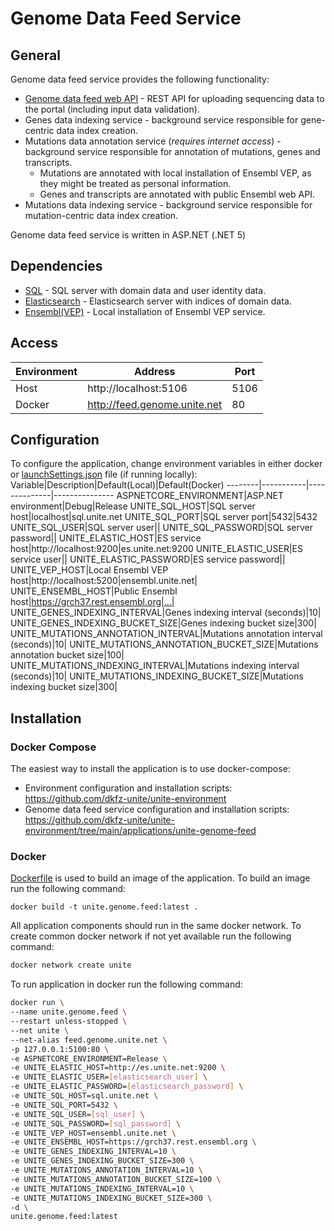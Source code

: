 # Genome Data Feed Service

## General
Genome data feed service provides the following functionality:
- [Genome data feed web API](https://github.com/dkfz-unite/unite-genome-feed/blob/main/Docs/api-genome.md) - REST API for uploading sequencing data to the portal (including input data validation).
- Genes data indexing service - background service responsible for gene-centric data index creation.
- Mutations data annotation service (_requires internet access_) - background service responsible for annotation of mutations, genes and transcripts.
  - Mutations are annotated with local installation of Ensembl VEP, as they might be treated as personal information.
  - Genes and transcripts are annotated with public Ensembl web API.
- Mutations data indexing service - background service responsible for mutation-centric data index creation.

Genome data feed service is written in ASP.NET (.NET 5)

## Dependencies
- [SQL](https://github.com/dkfz-unite/unite-environment/tree/main/programs/postgresql) - SQL server with domain data and user identity data.
- [Elasticsearch](https://github.com/dkfz-unite/unite-environment/tree/main/programs/elasticsearch) - Elasticsearch server with indices of domain data.
- [Ensembl(VEP)](https://github.com/dkfz-unite/unite-environment/tree/main/applications/unite-vep) - Local installation of Ensembl VEP service.

## Access
Environment|Address|Port
-----------|-------|----
Host|http://localhost:5106|5106
Docker|http://feed.genome.unite.net|80

## Configuration
To configure the application, change environment variables in either docker or [launchSettings.json](https://github.com/dkfz-unite/unite-genome-feed/blob/main/Unite.Genome.Feed.Web/Properties/launchSettings.json) file (if running locally):
Variable|Description|Default(Local)|Default(Docker)
--------|-----------|--------------|---------------
ASPNETCORE_ENVIRONMENT|ASP.NET environment|Debug|Release
UNITE_SQL_HOST|SQL server host|localhost|sql.unite.net
UNITE_SQL_PORT|SQL server port|5432|5432
UNITE_SQL_USER|SQL server user||
UNITE_SQL_PASSWORD|SQL server password||
UNITE_ELASTIC_HOST|ES service host|http://localhost:9200|es.unite.net:9200
UNITE_ELASTIC_USER|ES service user||
UNITE_ELASTIC_PASSWORD|ES service password||
UNITE_VEP_HOST|Local Ensembl VEP host|http://localhost:5200|ensembl.unite.net|
UNITE_ENSEMBL_HOST|Public Ensembl host|https://grch37.rest.ensembl.org|...|
UNITE_GENES_INDEXING_INTERVAL|Genes indexing interval (seconds)|10|
UNITE_GENES_INDEXING_BUCKET_SIZE|Genes indexing bucket size|300|
UNITE_MUTATIONS_ANNOTATION_INTERVAL|Mutations annotation interval (seconds)|10|
UNITE_MUTATIONS_ANNOTATION_BUCKET_SIZE|Mutations annotation bucket size|100|
UNITE_MUTATIONS_INDEXING_INTERVAL|Mutations indexing interval (seconds)|10|
UNITE_MUTATIONS_INDEXING_BUCKET_SIZE|Mutations indexing bucket size|300|

## Installation

### Docker Compose
The easiest way to install the application is to use docker-compose:
- Environment configuration and installation scripts: https://github.com/dkfz-unite/unite-environment
- Genome data feed service configuration and installation scripts: https://github.com/dkfz-unite/unite-environment/tree/main/applications/unite-genome-feed

### Docker
[Dockerfile](https://github.com/dkfz-unite/unite-genome-feed/blob/main/Dockerfile) is used to build an image of the application.
To build an image run the following command:
```
docker build -t unite.genome.feed:latest .
```

All application components should run in the same docker network.
To create common docker network if not yet available run the following command:
```bash
docker network create unite
```

To run application in docker run the following command:
```bash
docker run \
--name unite.genome.feed \
--restart unless-stopped \
--net unite \
--net-alias feed.genome.unite.net \
-p 127.0.0.1:5100:80 \
-e ASPNETCORE_ENVIRONMENT=Release \
-e UNITE_ELASTIC_HOST=http://es.unite.net:9200 \
-e UNITE_ELASTIC_USER=[elasticsearch_user] \
-e UNITE_ELASTIC_PASSWORD=[elasticsearch_password] \
-e UNITE_SQL_HOST=sql.unite.net \
-e UNITE_SQL_PORT=5432 \
-e UNITE_SQL_USER=[sql_user] \
-e UNITE_SQL_PASSWORD=[sql_password] \
-e UNITE_VEP_HOST=ensembl.unite.net \
-e UNITE_ENSEMBL_HOST=https://grch37.rest.ensembl.org \
-e UNITE_GENES_INDEXING_INTERVAL=10 \
-e UNITE_GENES_INDEXING_BUCKET_SIZE=300 \
-e UNITE_MUTATIONS_ANNOTATION_INTERVAL=10 \
-e UNITE_MUTATIONS_ANNOTATION_BUCKET_SIZE=100 \
-e UNITE_MUTATIONS_INDEXING_INTERVAL=10 \
-e UNITE_MUTATIONS_INDEXING_BUCKET_SIZE=300 \
-d \
unite.genome.feed:latest
```

